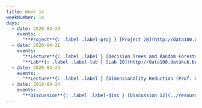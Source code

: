 ```yaml
---
title: Week 14
weekNumber: 14
days:
  - date: 2020-04-20
    events:
      "**Project**{: .label .label-proj } [Project 2B](http://data100.datahub.berkeley.edu/hub/user-redirect/git-sync?repo=https://github.com/DS-100/sp20&subPath=proj/proj2b/) (due Apr. 27)":
  - date: 2020-04-21
    events:
      "**Lecture**{: .label .label } [Decision Trees and Random Forests (Prof. Hug's Excellent Lecture)](https://docs.google.com/presentation/d/1CuHgOrtRCbEs-w9O-lIPHzv7vJfZ5AXIZ-mXwvFMesI/edit?folder=0AHvESj3HTRTkUk9PVA#slide=id.g6b68aef296_2_87)([webcast](https://www.youtube.com/watch?v=e8q-uEfGdDY)) ([web notebook](../resources/assets/lectures/lec25/lec25-decision-trees.html), [code](http://data100.datahub.berkeley.edu/hub/user-redirect/git-sync?repo=https://github.com/DS-100/sp20&subPath=lecture/lec25/))":
      "**Lab**{: .label .label-lab } [Lab 10](http://data100.datahub.berkeley.edu/hub/user-redirect/git-sync?repo=https://github.com/DS-100/sp20&subPath=lab/lab10/) (due Apr. 27)":
  - date: 2020-04-23
    events:
      "**Lecture**{: .label .label } [Dimensionality Reduction (Prof. Hug's Excellent Lecture)](https://docs.google.com/presentation/d/1cNJHYds1Q9cyMFRpPejttZ1QNJmAyGM-IMyR8gd8Cxg/edit#slide=id.g4df0212f45_0_0)([webcast](https://www.youtube.com/watch?v=EAHDbxfBWqQ))([web notebook](../resources/assets/lectures/lec26/lec26-dimensionality-reduction.html), [code](http://data100.datahub.berkeley.edu/hub/user-redirect/git-sync?repo=https://github.com/DS-100/sp20&subPath=lecture/lec26/)), (Optional [PCA Tutorial](https://arxiv.org/pdf/1404.1100.pdf)":
  - date: 2019-04-24
    events:
      "**Discussion**{: .label .label-disc } [Discussion 12](../resources/assets/discussions/disc12.pdf) ([video](https://www.youtube.com/playlist?list=PLQCcNQgUcDfrnppkPjjdNmhFB2wKyNjlh))":
---
```

